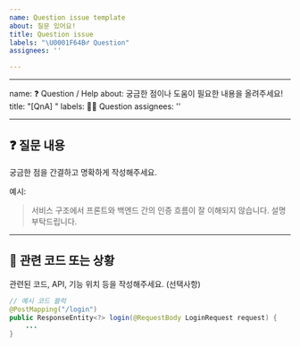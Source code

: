 ```yaml
---
name: Question issue template
about: 질문 있어요!
title: Question issue
labels: "\U0001F64B‍♂️ Question"
assignees: ''

---
```


---
name: ❓ Question / Help
about: 궁금한 점이나 도움이 필요한 내용을 올려주세요!
title: "[QnA] "
labels: 🙋‍♂️ Question
assignees: ''

---

## ❓ 질문 내용

궁금한 점을 간결하고 명확하게 작성해주세요.

예시:
> 서비스 구조에서 프론트와 백엔드 간의 인증 흐름이 잘 이해되지 않습니다. 설명 부탁드립니다.

---

## 📄 관련 코드 또는 상황

관련된 코드, API, 기능 위치 등을 작성해주세요. (선택사항)

```java
// 예시 코드 블럭
@PostMapping("/login")
public ResponseEntity<?> login(@RequestBody LoginRequest request) {
    ...
}
